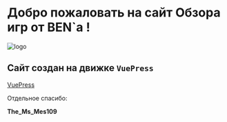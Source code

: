 # Добро пожаловать на сайт Обзора игр от BEN`a !

<!-- you don't need to prepend `/bar/` to `/images/hero.png` manually -->
![logo](https://games.streamsbyben.ru/images/hero.png)


## Сайт создан на движке `VuePress`
[VuePress](https://vuepress.vuejs.org/)


Отдельное спасибо:

**The_Ms_Mes109**


